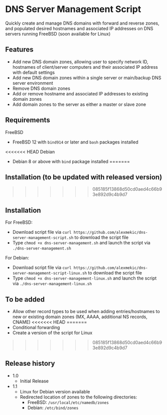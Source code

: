 # DNS Server Management Script
Quickly create and manage DNS domains with forward and reverse zones, and populated desired hostnames and associated IP addresses on DNS servers running FreeBSD (soon available for Linux)

## Features

- Add new DNS domain zones, allowing user to specify network ID, hostnames of client/server computers and their associated IP address with default settings
- Add new DNS domain zones within a single server or main/backup DNS server environment
- Remove DNS domain zones
- Add or remove hostname and associated IP addresses to existing domain zones
- Add domain zones to the server as either a master or slave zone

## Requirements

FreeBSD
- FreeBSD 12 with `bind914` or later and `bash` packages installed

<<<<<<< HEAD
Debian
- Debian 8 or above with `bind` package installed
=======
## Installation (to be updated with released version)
>>>>>>> 085185f13868d50cd0aed4c66b93e892d9c4b9d7

## Installation

For FreeBSD:
- Download script file via `curl https://github.com/alexmekic/dns-server-management-script.sh` to download the script file
- Type `chmod +x dns-server-management.sh` and launch the script via `./dns-server-management.sh`

For Debian:
- Download script file via `curl https://github.com/alexmekic/dns-server-management-script-linux.sh` to download the script file
- Type `chmod +x dns-server-management-linux.sh` and launch the script via `./dns-server-management-linux.sh`

## To be added

- Allow other record types to be used when adding entries/hostnames to new or existing domain zones (MX, AAAA, additional NS records, CNAME)
<<<<<<< HEAD
=======
- Conditional forwarding
- Create a version of the script for Linux
>>>>>>> 085185f13868d50cd0aed4c66b93e892d9c4b9d7

## Release history

- 1.0
  - Initial Release
- 1.1
  - Linux for Debian version available
  - Redirected location of zones to the following directories:
    - FreeBSD: `/usr/local/etc/namedb/zones`
    - Debian: `/etc/bind/zones`